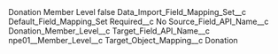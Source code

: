 <?xml version="1.0" encoding="UTF-8"?>
<CustomMetadata xmlns="http://soap.sforce.com/2006/04/metadata" xmlns:xsi="http://www.w3.org/2001/XMLSchema-instance" xmlns:xsd="http://www.w3.org/2001/XMLSchema">
    <label>Donation Member Level</label>
    <protected>false</protected>
    <values>
        <field>Data_Import_Field_Mapping_Set__c</field>
        <value xsi:type="xsd:string">Default_Field_Mapping_Set</value>
    </values>
    <values>
        <field>Required__c</field>
        <value xsi:type="xsd:string">No</value>
    </values>
    <values>
        <field>Source_Field_API_Name__c</field>
        <value xsi:type="xsd:string">Donation_Member_Level__c</value>
    </values>
    <values>
        <field>Target_Field_API_Name__c</field>
        <value xsi:type="xsd:string">npe01__Member_Level__c</value>
    </values>
    <values>
        <field>Target_Object_Mapping__c</field>
        <value xsi:type="xsd:string">Donation</value>
    </values>
</CustomMetadata>
